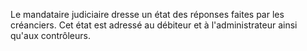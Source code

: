   
Le mandataire judiciaire dresse un état des réponses faites par les créanciers. Cet état est adressé au débiteur et à l'administrateur ainsi qu'aux contrôleurs.  

  
